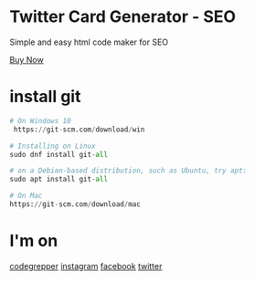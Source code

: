 # Twitter Card Generator - SEO
Simple and easy html code maker for SEO

[Buy Now](https://payhip.com/b/Y6c4f)

# install git

```python
# On Windows 10 
 https://git-scm.com/download/win

# Installing on Linux
sudo dnf install git-all

# on a Debian-based distribution, such as Ubuntu, try apt:
sudo apt install git-all

# On Mac
https://git-scm.com/download/mac
```

# I'm on
[codegrepper](https://www.codegrepper.com/profile/samer-saeid)
[instagram](https://www.instagram.com/samerthehariri/)
[facebook](https://www.facebook.com/samerthehariri)
[twitter](https://twitter.com/SAMERTHEHARIRI)


